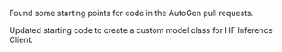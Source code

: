 Found some starting points for code in the AutoGen pull requests.

Updated starting code to create a custom model class for HF Inference Client.
